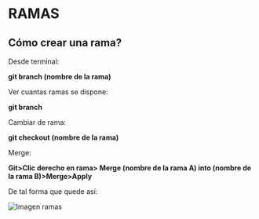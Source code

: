 # RAMAS
## Cómo crear una rama?


Desde terminal: 

**git branch (nombre de la rama)**

Ver cuantas ramas se dispone: 

**git branch**

Cambiar de rama:

**git checkout (nombre de la rama)**

Merge:

**Git>Clic derecho en rama> Merge (nombre de la rama A) into (nombre de la rama B)>Merge>Apply**

De tal forma que quede así: 

![Imagen ramas](img/Screenshot_20240119_095627/)

